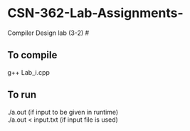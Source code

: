 # CSN-362-Lab-Assignments-
Compiler Design lab (3-2) #
## To compile ##
  g++ Lab_i.cpp
## To run ##
  ./a.out                 (if input to be given in runtime) <br>
  ./a.out < input.txt     (if input file is used)
